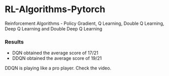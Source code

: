 # RL-Algorithms-Pytorch
Reinforcement Algorithms - Policy Gradient, Q Learning, Double Q Learning, Deep Q Learning and Double Deep Q Learning

### Results
- DQN obtained the average score of 17/21 
- DDQN obtained the average score of 19/21

DDQN is playing like a pro player. Check the video.
